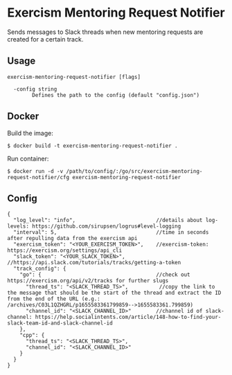 # Exercism Mentoring Request Notifier

Sends messages to Slack threads when new mentoring requests are created for a certain track.

## Usage

````
exercism-mentoring-request-notifier [flags]

  -config string
        Defines the path to the config (default "config.json")
````

## Docker

Build the image:

```console
$ docker build -t exercism-mentoring-request-notifier .
```

Run container:

````console
$ docker run -d -v /path/to/config/:/go/src/exercism-mentoring-request-notifier/cfg exercism-mentoring-request-notifier
````

## Config

````
{
  "log_level": "info",                          //details about log-levels: https://github.com/sirupsen/logrus#level-logging
  "interval": 5,                                //time in seconds after repulling data from the exercism api
  "exercism_token": "<YOUR_EXERCISM_TOKEN>",    //exercism-token: https://exercism.org/settings/api_cli
  "slack_token": "<YOUR_SLACK_TOKEN>",          //https://api.slack.com/tutorials/tracks/getting-a-token
  "track_config": {
    "go": {                                     //check out https://exercism.org/api/v2/tracks for further slugs
      "thread_ts": "<SLACK_THREAD_TS>",          //copy the link to the message that should be the start of the thread and extract the ID from the end of the URL (e.g.: /archives/C03L1QZHGRL/p1655583361799859-->1655583361.799859)
      "channel_id": "<SLACK_CHANNEL_ID>"        //channel id of slack-channel: https://help.socialintents.com/article/148-how-to-find-your-slack-team-id-and-slack-channel-id
    },
    "cpp": {
      "thread_ts": "<SLACK_THREAD_TS>",
      "channel_id": "<SLACK_CHANNEL_ID>"
    }
  }
}
````